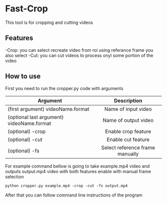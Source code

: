 # Fast-Crop

This tool is for cropping and cutting videos

## Features
-Crop: you can select recreate video from roi using referance frame you also select 
-Cut: you can cut videos to process onyl some portion of the video

## How to use

First you need to run the cropper.py code with arguments

| Argument      | Description   | 
| ------------- |:-------------:| 
| (first argument) videoName.format        | Name of input video             |
| (optional last argument) videoName.format| Name of output video            |
| (optional)  -crop                        | Enable crop feature             |
| (optional)  -cut                         | Enable cut feature              |  
| (optional)  -fs                          | Select reference frame manually | 

For example command bellow is going to take example.mp4 video and outputs output.mp4 video with both features enable with manual frame selection

```
python cropper.py example.mp4 -crop -cut -fs output.mp4
```

After that you can follow command line instructions of the program

